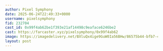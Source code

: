 ```yaml
---
author: Pixel Symphony
date: 2025-06-24T22:49:33+0000
username: pixelsymphony
fid: 232704
cast_id: 0x99f4ab62be1f393e21af14498c9eaface6246be2
cast: https://farcaster.xyz/pixelsymphony/0x99f4ab62
image: https://imagedelivery.net/BXluQx4ige9GuW0Ia56BHw/86575b44-bfb7-4a53-0413-b2c658432000/original
layout: post
---
```

  

<img src='https://imagedelivery.net/BXluQx4ige9GuW0Ia56BHw/86575b44-bfb7-4a53-0413-b2c658432000/original' alt='' referrerpolicy='no-referrer'/>